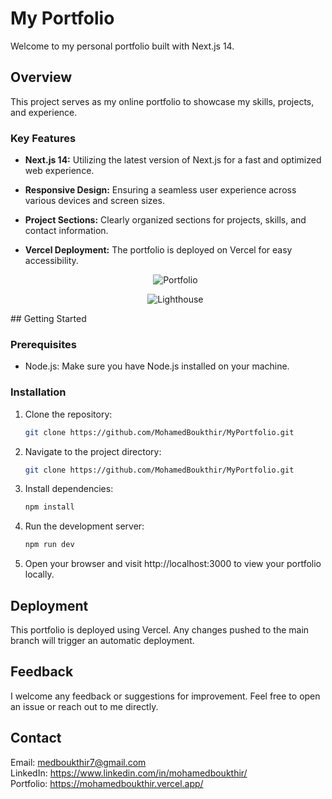 # My Portfolio

Welcome to my personal portfolio built with Next.js 14.

## Overview

This project serves as my online portfolio to showcase my skills, projects, and experience.

### Key Features

- **Next.js 14:** Utilizing the latest version of Next.js for a fast and optimized web experience.
- **Responsive Design:** Ensuring a seamless user experience across various devices and screen sizes.
- **Project Sections:** Clearly organized sections for projects, skills, and contact information.
- **Vercel Deployment:** The portfolio is deployed on Vercel for easy accessibility.

  <div align="center">
    
  ![Portfolio](https://github.com/MohamedBoukthir/MyPortfolio/assets/124532428/3efbaa4d-a895-4577-b664-09b59459b8f6)

  ![Lighthouse](https://github.com/MohamedBoukthir/MyPortfolio/assets/124532428/817d7c8b-fe0e-4abf-be6e-ac8cdd1a2825)
  
</div>
## Getting Started

### Prerequisites

- Node.js: Make sure you have Node.js installed on your machine.

### Installation

1. Clone the repository:

   ```bash
   git clone https://github.com/MohamedBoukthir/MyPortfolio.git


2. Navigate to the project directory:

   ```bash
   git clone https://github.com/MohamedBoukthir/MyPortfolio.git

3. Install dependencies:

   ```bash
   npm install
   
4. Run the development server:

   ```bash
   npm run dev

5. Open your browser and visit http://localhost:3000 to view your portfolio locally.


## Deployment
This portfolio is deployed using Vercel. Any changes pushed to the main branch will trigger an automatic deployment.

## Feedback
I welcome any feedback or suggestions for improvement. Feel free to open an issue or reach out to me directly.

## Contact

Email: medboukthir7@gmail.com <br/>
LinkedIn: https://www.linkedin.com/in/mohamedboukthir/ <br/>
Portfolio: https://mohamedboukthir.vercel.app/ 


